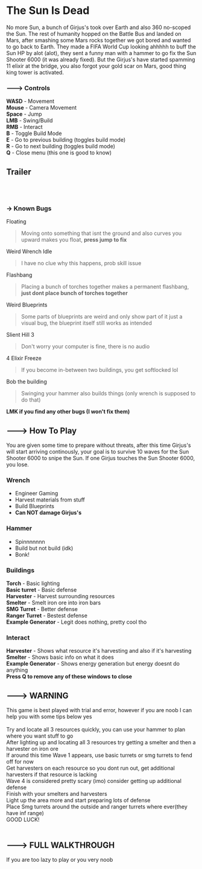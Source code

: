 # The Sun Is Dead
No more Sun, a bunch of Girjus's took over Earth and also 360 no-scoped the Sun. The rest of humanity hopped on the Battle Bus and landed on Mars, after smashing some Mars rocks together we got bored and wanted to go back to Earth. 
They made a FIFA World Cup looking ahhhhh to buff the Sun HP by alot (alot), they sent a funny man with a hammer to go fix the Sun Shooter 6000 (it was already fixed). But the Girjus's have started spamming 11 elixir at the bridge, you also forgot your gold scar on Mars, good thing king tower is activated.
### ---> Controls
**WASD** - Movement <br>
**Mouse** - Camera Movement <br>
**Space** - Jump <br>
**LMB** - Swing/Build <br>
**RMB** - Interact <br>
**B** - Toggle Build Mode <br>
**E** - Go to previous building (toggles build mode) <br> 
**R** - Go to next building (toggles build mode) <br>
**Q** - Close menu (this one is good to know) <br> 

## Trailer
<br><br>

### -> Known Bugs
Floating <br>
> Moving onto something that isnt the ground and also curves you upward makes you float, **press jump to fix** <br>

Weird Wrench Idle <br>
> I have no clue why this happens, prob skill issue <br>

Flashbang <br>
> Placing a bunch of torches together makes a permanent flashbang, **just dont place bunch of torches together** <br>

Weird Blueprints <br>
> Some parts of blueprints are weird and only show part of it just a visual bug, the blueprint itself still works as intended <br>

Slient Hill 3 <br>
> Don't worry your computer is fine, there is no audio <br>

4 Elixir Freeze <br>
> If you become in-between two buildings, you get softlocked lol <br>

Bob the building <br>
> Swinging your hammer also builds things (only wrench is supposed to do that) <br>

**LMK if you find any other bugs (I won't fix them)**

## ---> How To Play
You are given some time to prepare without threats, after this time Girjus's will start arriving continously, your goal is to survive 10 waves for the Sun Shooter 6000 to snipe the Sun. If one Girjus touches the Sun Shooter 6000, you lose.
### Wrench
- Engineer Gaming
- Harvest materials from stuff
- Build Blueprints
- **Can NOT damage Girjus's**
### Hammer
- Spinnnnnnn
- Build but not build (idk)
- Bonk!
### Buildings
**Torch** - Basic lighting <br>
**Basic turret** - Basic defense<br>
**Harvester** - Harvest surrounding resources<br>
**Smelter** - Smelt iron ore into iron bars<br>
**SMG Turret** - Better defense<br>
**Ranger Turret** - Bestest defense<br>
**Example Generator** - Legit does nothing, pretty cool tho<br>

### Interact
**Harvester** - Shows what resource it's harvesting and also if it's harvesting<br>
**Smelter** - Shows basic info on what it does<br>
**Example Generator** - Shows energy generation but energy doesnt do anything<br>
**Press Q to remove any of these windows to close**<br>


## ---> WARNING
This game is best played with trial and error, however if you are noob I can help you with some tips below yes
<br><br>
Try and locate all 3 resources quickly, you can use your hammer to plan where you want stuff to go<br>
After lighting up and locating all 3 resources try getting a smelter and then a harvester on iron ore<br>
If around this time Wave 1 appears, use basic turrets or smg turrets to fend off for now<br>
Get harvesters on each resource so you dont run out, get additional harvesters if that resource is lacking<br>
Wave 4 is considered pretty scary (imo) consider getting up additional defense<br>
Finish with your smelters and harvesters<br>
Light up the area more and start preparing lots of defense <br>
Place Smg turrets around the outside and ranger turrets where ever(they have inf range)<br>
GOOD LUCK!<br>
<br>

## ---> FULL WALKTHROUGH
If you are too lazy to play or you very noob








